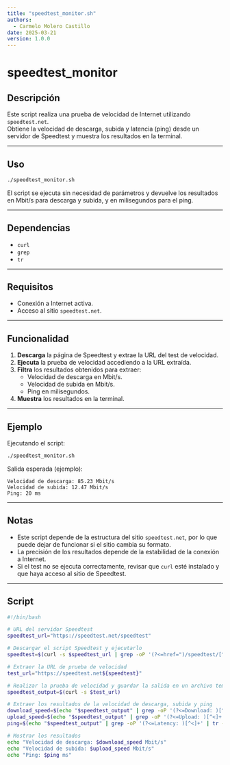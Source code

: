 ```yaml
---
title: "speedtest_monitor.sh"
authors:
  - Carmelo Molero Castillo
date: 2025-03-21
version: 1.0.0
---
```


# speedtest_monitor

## Descripción
Este script realiza una prueba de velocidad de Internet utilizando `speedtest.net`.  
Obtiene la velocidad de descarga, subida y latencia (ping) desde un servidor de Speedtest y muestra los resultados en la terminal.

---

## Uso
```bash
./speedtest_monitor.sh
```
El script se ejecuta sin necesidad de parámetros y devuelve los resultados en Mbit/s para descarga y subida, y en milisegundos para el ping.

---

## Dependencias
- `curl`
- `grep`
- `tr`

---

## Requisitos
- Conexión a Internet activa.
- Acceso al sitio `speedtest.net`.

---

## Funcionalidad
1. **Descarga** la página de Speedtest y extrae la URL del test de velocidad.  
2. **Ejecuta** la prueba de velocidad accediendo a la URL extraída.  
3. **Filtra** los resultados obtenidos para extraer:  
    - Velocidad de descarga en Mbit/s.  
    - Velocidad de subida en Mbit/s.  
    - Ping en milisegundos.  
4. **Muestra** los resultados en la terminal.  


---

## Ejemplo
Ejecutando el script:
```bash
./speedtest_monitor.sh
```
Salida esperada (ejemplo):
```
Velocidad de descarga: 85.23 Mbit/s
Velocidad de subida: 12.47 Mbit/s
Ping: 20 ms
```

---

## Notas
- Este script depende de la estructura del sitio `speedtest.net`, por lo que puede dejar de funcionar si el sitio cambia su formato.
- La precisión de los resultados depende de la estabilidad de la conexión a Internet.
- Si el test no se ejecuta correctamente, revisar que `curl` esté instalado y que haya acceso al sitio de Speedtest.

---

## Script

```bash
#!/bin/bash

# URL del servidor Speedtest
speedtest_url="https://speedtest.net/speedtest"

# Descargar el script Speedtest y ejecutarlo
speedtest=$(curl -s $speedtest_url | grep -oP '(?<=href=")/speedtest/[^"]+')

# Extraer la URL de prueba de velocidad
test_url="https://speedtest.net${speedtest}"

# Realizar la prueba de velocidad y guardar la salida en un archivo temporal
speedtest_output=$(curl -s $test_url)

# Extraer los resultados de la velocidad de descarga, subida y ping
download_speed=$(echo "$speedtest_output" | grep -oP '(?<=Download: )[^<]+' | tr -d '[:space:]')
upload_speed=$(echo "$speedtest_output" | grep -oP '(?<=Upload: )[^<]+' | tr -d '[:space:]')
ping=$(echo "$speedtest_output" | grep -oP '(?<=Latency: )[^<]+' | tr -d '[:space:]')

# Mostrar los resultados
echo "Velocidad de descarga: $download_speed Mbit/s"
echo "Velocidad de subida: $upload_speed Mbit/s"
echo "Ping: $ping ms"

```